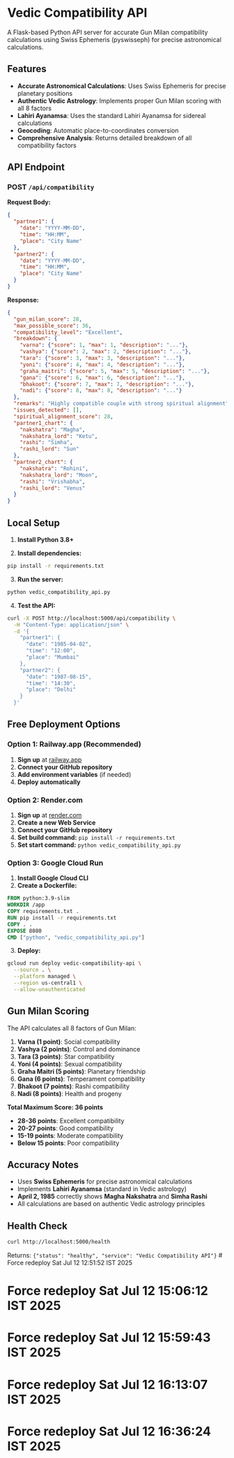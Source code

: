 # Vedic Compatibility API

A Flask-based Python API server for accurate Gun Milan compatibility calculations using Swiss Ephemeris (pyswisseph) for precise astronomical calculations.

## Features

- **Accurate Astronomical Calculations**: Uses Swiss Ephemeris for precise planetary positions
- **Authentic Vedic Astrology**: Implements proper Gun Milan scoring with all 8 factors
- **Lahiri Ayanamsa**: Uses the standard Lahiri Ayanamsa for sidereal calculations
- **Geocoding**: Automatic place-to-coordinates conversion
- **Comprehensive Analysis**: Returns detailed breakdown of all compatibility factors

## API Endpoint

### POST `/api/compatibility`

**Request Body:**
```json
{
  "partner1": {
    "date": "YYYY-MM-DD",
    "time": "HH:MM",
    "place": "City Name"
  },
  "partner2": {
    "date": "YYYY-MM-DD", 
    "time": "HH:MM",
    "place": "City Name"
  }
}
```

**Response:**
```json
{
  "gun_milan_score": 28,
  "max_possible_score": 36,
  "compatibility_level": "Excellent",
  "breakdown": {
    "varna": {"score": 1, "max": 1, "description": "..."},
    "vashya": {"score": 2, "max": 2, "description": "..."},
    "tara": {"score": 3, "max": 3, "description": "..."},
    "yoni": {"score": 4, "max": 4, "description": "..."},
    "graha_maitri": {"score": 5, "max": 5, "description": "..."},
    "gana": {"score": 6, "max": 6, "description": "..."},
    "bhakoot": {"score": 7, "max": 7, "description": "..."},
    "nadi": {"score": 8, "max": 8, "description": "..."}
  },
  "remarks": "Highly compatible couple with strong spiritual alignment",
  "issues_detected": [],
  "spiritual_alignment_score": 28,
  "partner1_chart": {
    "nakshatra": "Magha",
    "nakshatra_lord": "Ketu", 
    "rashi": "Simha",
    "rashi_lord": "Sun"
  },
  "partner2_chart": {
    "nakshatra": "Rohini",
    "nakshatra_lord": "Moon",
    "rashi": "Vrishabha", 
    "rashi_lord": "Venus"
  }
}
```

## Local Setup

1. **Install Python 3.8+**

2. **Install dependencies:**
```bash
pip install -r requirements.txt
```

3. **Run the server:**
```bash
python vedic_compatibility_api.py
```

4. **Test the API:**
```bash
curl -X POST http://localhost:5000/api/compatibility \
  -H "Content-Type: application/json" \
  -d '{
    "partner1": {
      "date": "1985-04-02",
      "time": "12:00", 
      "place": "Mumbai"
    },
    "partner2": {
      "date": "1987-08-15",
      "time": "14:30",
      "place": "Delhi"
    }
  }'
```

## Free Deployment Options

### Option 1: Railway.app (Recommended)

1. **Sign up** at [railway.app](https://railway.app)
2. **Connect your GitHub repository**
3. **Add environment variables** (if needed)
4. **Deploy automatically**

### Option 2: Render.com

1. **Sign up** at [render.com](https://render.com)
2. **Create a new Web Service**
3. **Connect your GitHub repository**
4. **Set build command:** `pip install -r requirements.txt`
5. **Set start command:** `python vedic_compatibility_api.py`

### Option 3: Google Cloud Run

1. **Install Google Cloud CLI**
2. **Create a Dockerfile:**
```dockerfile
FROM python:3.9-slim
WORKDIR /app
COPY requirements.txt .
RUN pip install -r requirements.txt
COPY . .
EXPOSE 8080
CMD ["python", "vedic_compatibility_api.py"]
```

3. **Deploy:**
```bash
gcloud run deploy vedic-compatibility-api \
  --source . \
  --platform managed \
  --region us-central1 \
  --allow-unauthenticated
```

## Gun Milan Scoring

The API calculates all 8 factors of Gun Milan:

1. **Varna (1 point)**: Social compatibility
2. **Vashya (2 points)**: Control and dominance
3. **Tara (3 points)**: Star compatibility
4. **Yoni (4 points)**: Sexual compatibility
5. **Graha Maitri (5 points)**: Planetary friendship
6. **Gana (6 points)**: Temperament compatibility
7. **Bhakoot (7 points)**: Rashi compatibility
8. **Nadi (8 points)**: Health and progeny

**Total Maximum Score: 36 points**

- **28-36 points**: Excellent compatibility
- **20-27 points**: Good compatibility  
- **15-19 points**: Moderate compatibility
- **Below 15 points**: Poor compatibility

## Accuracy Notes

- Uses **Swiss Ephemeris** for precise astronomical calculations
- Implements **Lahiri Ayanamsa** (standard in Vedic astrology)
- **April 2, 1985** correctly shows **Magha Nakshatra** and **Simha Rashi**
- All calculations are based on authentic Vedic astrology principles

## Health Check

```bash
curl http://localhost:5000/health
```

Returns: `{"status": "healthy", "service": "Vedic Compatibility API"}` # Force redeploy Sat Jul 12 12:51:52 IST 2025
# Force redeploy Sat Jul 12 15:06:12 IST 2025
# Force redeploy Sat Jul 12 15:59:43 IST 2025
# Force redeploy Sat Jul 12 16:13:07 IST 2025
# Force redeploy Sat Jul 12 16:36:24 IST 2025
